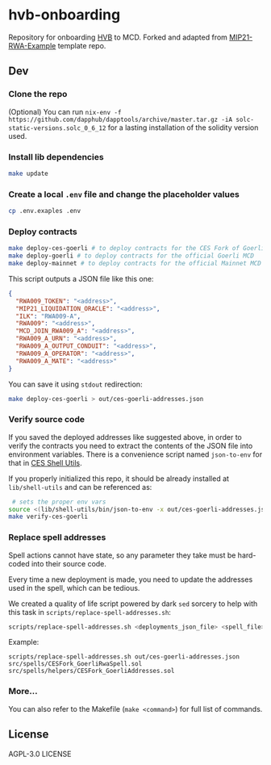 # hvb-onboarding

Repository for onboarding [HVB](https://forum.makerdao.com/t/mip6-huntingdon-valley-bank-loan-syndication-collateral-onboarding-application/14219) to MCD. Forked and adapted from [MIP21-RWA-Example](https://github.com/makerdao/MIP21-RWA-Example) template repo.

## Dev

### Clone the repo

(Optional) You can run `nix-env -f https://github.com/dapphub/dapptools/archive/master.tar.gz -iA solc-static-versions.solc_0_6_12` for a lasting installation of the solidity version used.

### Install lib dependencies

```bash
make update
```

### Create a local `.env` file and change the placeholder values

```bash
cp .env.exaples .env
```

### Deploy contracts

```bash
make deploy-ces-goerli # to deploy contracts for the CES Fork of Goerli MCD
make deploy-goerli # to deploy contracts for the official Goerli MCD
make deploy-mainnet # to deploy contracts for the official Mainnet MCD
```

This script outputs a JSON file like this one:

```json
{
  "RWA009_TOKEN": "<address>",
  "MIP21_LIQUIDATION_ORACLE": "<address>",
  "ILK": "RWA009-A",
  "RWA009": "<address>",
  "MCD_JOIN_RWA009_A": "<address>",
  "RWA009_A_URN": "<address>",
  "RWA009_A_OUTPUT_CONDUIT": "<address>",
  "RWA009_A_OPERATOR": "<address>",
  "RWA009_A_MATE": "<address>"
}
```

You can save it using `stdout` redirection:

```bash
make deploy-ces-goerli > out/ces-goerli-addresses.json
```

### Verify source code

If you saved the deployed addresses like suggested above, in order to verify the contracts you need to extract the contents of the JSON file into environment variables. There is a convenience script named `json-to-env` for that in [CES Shell Utils](https://github.com/clio-finance/shell-utils).

If you properly initialized this repo, it should be already installed at `lib/shell-utils` and can be referenced as:

```bash
 # sets the proper env vars
source <(lib/shell-utils/bin/json-to-env -x out/ces-goerli-addresses.json)
make verify-ces-goerli
```

### Replace spell addresses

Spell actions cannot have state, so any parameter they take must be hard-coded into their source code.

Every time a new deployment is made, you need to update the addresses used in the spell, which can be tedious.

We created a quality of life script powered by dark `sed` sorcery to help with this task in `scripts/replace-spell-addresses.sh`:

```bash
scripts/replace-spell-addresses.sh <deployments_json_file> <spell_file> <spell_addresses_helper_file>
```

Example:

```
scripts/replace-spell-addresses.sh out/ces-goerli-addresses.json src/spells/CESFork_GoerliRwaSpell.sol src/spells/helpers/CESFork_GoerliAddresses.sol
```

### More...

You can also refer to the Makefile (`make <command>`) for full list of commands.

## License

AGPL-3.0 LICENSE
